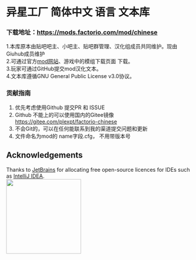 
# 异星工厂 简体中文 语言 文本库<br>

### 下载地址：https://mods.factorio.com/mod/chinese

1.本库原本由贴吧吧主、小吧主、贴吧群管理、汉化组成员共同维护。现由Giuhub成员维护<br>
2.可通过官方[mod网站](https://mods.factorio.com/mod/chinese)、游戏中的模组下载页面 下载。<br>
3.玩家可通过GitHub提交mod汉化文本。<br>
4.文本库遵循GNU General Public License v3.0协议。<br>

### 贡献指南
1. 优先考虑使用Github 提交PR 和 ISSUE
2. Github 不能上的可以使用国内的Gitee镜像 https://gitee.com/plexpt/factorio-chinese
3. 不会Git的，可以在任何能联系到我的渠道提交问题和更新
4. 文件命名为mod的 name字段.cfg， 不用带版本号

## Acknowledgements

Thanks to [JetBrains](https://www.jetbrains.com/?from=plexpt) for allocating free open-source licences for IDEs such as [IntelliJ IDEA](https://www.jetbrains.com/idea/?from=plexpt).  
[<img src="https://resources.jetbrains.com/storage/products/company/brand/logos/jb_beam.svg" width="200"/>](https://www.jetbrains.com/?from=plexpt)
